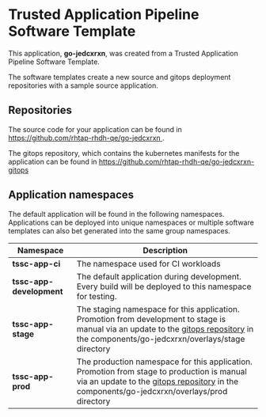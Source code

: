 # Trusted Application Pipeline Software Template

This application, **go-jedcxrxn**, was created from a Trusted Application Pipeline Software Template.

The software templates create a new source and gitops deployment repositories with a sample source application. 

## Repositories

The source code for your application can be found in [https://github.com/rhtap-rhdh-qe/go-jedcxrxn ](https://github.com/rhtap-rhdh-qe/go-jedcxrxn ).
 
The gitops repository, which contains the kubernetes manifests for the application can be found in 
[https://github.com/rhtap-rhdh-qe/go-jedcxrxn-gitops ](https://github.com/rhtap-rhdh-qe/go-jedcxrxn-gitops ) 

## Application namespaces 

The default application will be found in the following namespaces. Applications can be deployed into unique namespaces or multiple software templates can also bet generated into the same group namespaces.  

|  Namespace   |  Description   |  
| -------- | -------- |
| **tssc-app-ci** | The namespace used for CI workloads |
| **tssc-app-development** | The default application during development. Every build will be deployed to this namespace for testing. |
| **tssc-app-stage** | The staging namespace for this application. Promotion from development to stage is manual via an update to the [gitops repository](https://github.com/rhtap-rhdh-qe/go-jedcxrxn-gitops ) in the components/go-jedcxrxn/overlays/stage directory |
| **tssc-app-prod** | The production namespace for this application. Promotion from stage to production is manual via an update to the [gitops repository](https://github.com/rhtap-rhdh-qe/go-jedcxrxn-gitops ) in the components/go-jedcxrxn/overlays/prod directory |